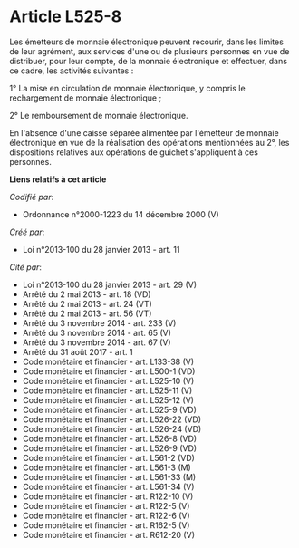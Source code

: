 # Article L525-8

Les émetteurs de monnaie électronique peuvent recourir, dans les limites de leur agrément, aux services d'une ou de plusieurs
personnes en vue de distribuer, pour leur compte, de la monnaie électronique et effectuer, dans ce cadre, les activités
suivantes : 

1° La mise en circulation de monnaie électronique, y compris le rechargement de monnaie électronique ; 

2° Le remboursement de monnaie électronique. 

En l'absence d'une caisse séparée alimentée par l'émetteur de monnaie électronique en vue de la réalisation des opérations
mentionnées au 2°, les dispositions relatives aux opérations de guichet s'appliquent à ces personnes.

**Liens relatifs à cet article**

_Codifié par_:

  - Ordonnance n°2000-1223 du 14 décembre 2000 (V)

_Créé par_:

  - Loi n°2013-100 du 28 janvier 2013 - art. 11

_Cité par_:

  - Loi n°2013-100 du 28 janvier 2013 - art. 29 (V)
  - Arrêté du 2 mai 2013 - art. 18 (VD)
  - Arrêté du 2 mai 2013 - art. 24 (VT)
  - Arrêté du 2 mai 2013 - art. 56 (VT)
  - Arrêté du 3 novembre 2014 - art. 233 (V)
  - Arrêté du 3 novembre 2014 - art. 65 (V)
  - Arrêté du 3 novembre 2014 - art. 67 (V)
  - Arrêté du 31 août 2017 - art. 1
  - Code monétaire et financier - art. L133-38 (V)
  - Code monétaire et financier - art. L500-1 (VD)
  - Code monétaire et financier - art. L525-10 (V)
  - Code monétaire et financier - art. L525-11 (V)
  - Code monétaire et financier - art. L525-12 (V)
  - Code monétaire et financier - art. L525-9 (VD)
  - Code monétaire et financier - art. L526-22 (VD)
  - Code monétaire et financier - art. L526-24 (VD)
  - Code monétaire et financier - art. L526-8 (VD)
  - Code monétaire et financier - art. L526-9 (VD)
  - Code monétaire et financier - art. L561-2 (VD)
  - Code monétaire et financier - art. L561-3 (M)
  - Code monétaire et financier - art. L561-33 (M)
  - Code monétaire et financier - art. L561-34 (V)
  - Code monétaire et financier - art. R122-10 (V)
  - Code monétaire et financier - art. R122-5 (V)
  - Code monétaire et financier - art. R122-6 (V)
  - Code monétaire et financier - art. R162-5 (V)
  - Code monétaire et financier - art. R612-20 (V)
